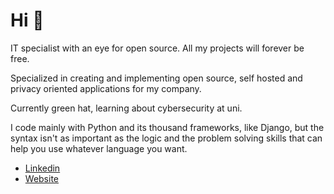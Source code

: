 # Hi 👋

IT specialist with an eye for open source. All my projects will forever be free. 

Specialized in creating and implementing open source, self hosted and privacy oriented applications for my company. 

Currently green hat, learning about cybersecurity at uni. 

I code mainly with Python and its thousand frameworks, like Django, but the syntax isn't as important as the logic and the problem solving skills that can help you use whatever language you want.

* [Linkedin](https://www.linkedin.com/in/mattia-antonio-cimadomo-04016b242/) 
* [Website](https://www.mattiacimadomo.it/en/)


